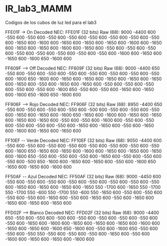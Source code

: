 # IR_lab3_MAMM

Codigos de los cubos de luz led para el lab3



FFE01F -> On
Decoded NEC: FFE01F (32 bits)
Raw (68): 9000 -4400 600 -550 600 -550 600 -550 600 -550 600 -550 600 -550 600 -550 600 -550 600 -1650 600 -1600 600 -1650 600 -1650 600 -1650 600 -1600 600 -1650 600 -1650 600 -1650 600 -1600 600 -1650 600 -550 600 -550 600 -550 600 -550 600 -550 600 -550 600 -550 600 -550 600 -1600 600 -1650 600 -1650 600 -1600 650 -1600 600 

FF609F --> Off
Decoded NEC: FF609F (32 bits)
Raw (68): 9000 -4400 650 -550 600 -550 600 -550 600 -550 600 -550 600 -550 600 -550 600 -550 600 -1600 650 -1600 600 -1650 600 -1650 600 -1650 600 -1650 600 -1650 600 -1650 600 -550 600 -1650 600 -1650 600 -550 600 -550 600 -550 600 -550 600 -550 600 -1600 650 -550 600 -550 600 -1650 600 -1650 600 -1600 650 -1600 650 -1600 600 

FF906F --> Rojo
Decoded NEC: FF906F (32 bits)
Raw (68): 8950 -4400 650 -550 600 -550 600 -550 600 -550 600 -500 600 -550 600 -550 600 -550 600 -1650 600 -1650 600 -1600 650 -1650 600 -1600 600 -1650 600 -1650 600 -1650 600 -1650 600 -550 600 -550 600 -1600 600 -550 600 -550 600 -550 600 -550 600 -550 600 -1650 600 -1650 600 -550 600 -1650 600 -1600 600 -1650 600 -1650 600 

FF10EF -- Verde
Decoded NEC: FF10EF (32 bits)
Raw (68): 9050 -4400 600 -550 600 -550 600 -550 600 -550 600 -550 600 -550 600 -550 600 -550 600 -1600 650 -1650 600 -1650 600 -1600 600 -1650 600 -1650 600 -1650 600 -1600 650 -550 600 -550 600 -550 600 -1650 600 -550 600 -550 600 -550 600 -500 650 -1600 600 -1650 600 -1650 600 -550 600 -1600 650 -1650 600 -1650 600 -1600 600 

FF50AF -- Azul
Decoded NEC: FF50AF (32 bits)
Raw (68): 9000 -4450 600 -550 600 -550 600 -550 600 -550 600 -550 600 -550 600 -550 600 -550 600 -1650 600 -1650 600 -1650 600 -1650 550 -1700 600 -1650 550 -1700 550 -1700 550 -600 550 -1700 550 -600 550 -1650 600 -550 600 -550 600 -550 600 -550 600 -1650 600 -550 600 -1650 600 -550 600 -1650 600 -1650 600 -1650 600 -1650 600 

FFD02F --> Blanco
Decoded NEC: FFD02F (32 bits)
Raw (68): 9000 -4400 650 -550 600 -550 600 -500 600 -550 600 -550 600 -550 600 -550 600 -550 600 -1650 600 -1600 600 -1650 600 -1650 600 -1650 600 -1600 600 -1650 600 -1650 600 -1600 650 -1600 600 -550 600 -1600 650 -550 600 -550 600 -550 550 -550 600 -550 600 -550 600 -1650 600 -550 600 -1600 600 -1650 600 -1650 600 -1600 600
